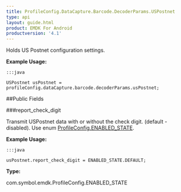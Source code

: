 ```yaml
---
title: ProfileConfig.DataCapture.Barcode.DecoderParams.USPostnet
type: api
layout: guide.html
product: EMDK For Android
productversion: '4.1'
---
```



Holds US Postnet configuration settings. 
 
 

**Example Usage:**
	
	:::java
	
	USPostnet usPostnet = profileConfig.dataCapture.barcode.decoderParams.usPostnet;
	


##Public Fields

###report_check_digit

Transmit USPostnet data with or without the check digit. (default - disabled). 
 Use enum [ ProfileConfig.ENABLED_STATE](../ProfileConfig-ENABLED_STATE).
 
 

**Example Usage:**
	
	:::java
	
	usPostnet.report_check_digit = ENABLED_STATE.DEFAULT;
	


**Type:**

com.symbol.emdk.ProfileConfig.ENABLED_STATE









